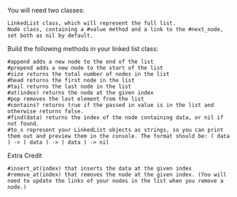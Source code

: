 You will need two classes:

    LinkedList class, which will represent the full list.
    Node class, containing a #value method and a link to the #next_node, set both as nil by default.

Build the following methods in your linked list class:

    #append adds a new node to the end of the list
    #prepend adds a new node to the start of the list
    #size returns the total number of nodes in the list
    #head returns the first node in the list
    #tail returns the last node in the list
    #at(index) returns the node at the given index
    #pop removes the last element from the list
    #contains? returns true if the passed in value is in the list and otherwise returns false.
    #find(data) returns the index of the node containing data, or nil if not found.
    #to_s represent your LinkedList objects as strings, so you can print them out and preview them in the console. The format should be: ( data ) -> ( data ) -> ( data ) -> nil

Extra Credit

    #insert_at(index) that inserts the data at the given index
    #remove_at(index) that removes the node at the given index. (You will need to update the links of your nodes in the list when you remove a node.)
